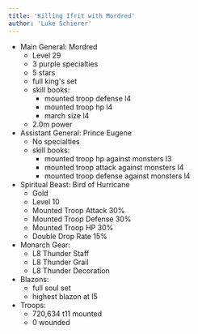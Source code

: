 ```yaml
---
title: 'Killing Ifrit with Mordred'
author: 'Luke Schierer'
---
```


- Main General: Mordred
  - Level 29
  - 3 purple specialties
  - 5 stars
  - full king's set
  - skill books:
    - mounted troop defense l4
    - mounted troop hp l4
    - march size l4
  - 2.0m power
- Assistant General: Prince Eugene
  - No specialties
  - skill books:
    - mounted troop hp against monsters l3
    - mounted troop attack against monsters l4
    - mounted troop defense against monsters l4
- Spiritual Beast: Bird of Hurricane
  - Gold
  - Level 10
  - Mounted Troop Attack 30%
  - Mounted Troop Defense 30%
  - Mounted Troop HP 30%
  - Double Drop Rate 15%
- Monarch Gear:
  - L8 Thunder Staff
  - L8 Thunder Grail
  - L8 Thunder Decoration
- Blazons:
  - full soul set
  - highest blazon at l5
- Troops:
  - 720,634 t11 mounted
  - 0 wounded
